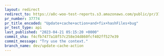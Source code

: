 ```yaml
---
layout: redirect
redirect_to: https://a8c-woo-test-reports.s3.amazonaws.com/public/pr/37774/api/index.html
pr_number: 37774
pr_title_encoded: "Update+cache+action+and+fix+hashFiles+bug"
pr_test_type: api
last_published: "2023-04-21 05:15:20 +0000"
commit_sha: f4cfb7477a18f57c258e34d860fcf402ff527e39
commit_message: "Try use the context."
branch_name: dev/update-cache-action
---
```


